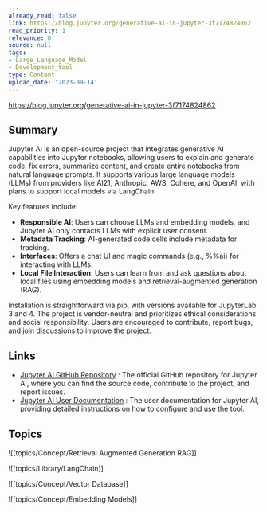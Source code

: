 ```yaml
---
already_read: false
link: https://blog.jupyter.org/generative-ai-in-jupyter-3f7174824862
read_priority: 1
relevance: 0
source: null
tags:
- Large_Language_Model
- Development_tool
type: Content
upload_date: '2023-09-14'
---
```


https://blog.jupyter.org/generative-ai-in-jupyter-3f7174824862
## Summary

Jupyter AI is an open-source project that integrates generative AI capabilities into Jupyter notebooks, allowing users to explain and generate code, fix errors, summarize content, and create entire notebooks from natural language prompts. It supports various large language models (LLMs) from providers like AI21, Anthropic, AWS, Cohere, and OpenAI, with plans to support local models via LangChain.

Key features include:
- **Responsible AI**: Users can choose LLMs and embedding models, and Jupyter AI only contacts LLMs with explicit user consent.
- **Metadata Tracking**: AI-generated code cells include metadata for tracking.
- **Interfaces**: Offers a chat UI and magic commands (e.g., %%ai) for interacting with LLMs.
- **Local File Interaction**: Users can learn from and ask questions about local files using embedding models and retrieval-augmented generation (RAG).

Installation is straightforward via pip, with versions available for JupyterLab 3 and 4. The project is vendor-neutral and prioritizes ethical considerations and social responsibility. Users are encouraged to contribute, report bugs, and join discussions to improve the project.
## Links

- [Jupyter AI GitHub Repository](https://github.com/jupyterlab/jupyter-ai) : The official GitHub repository for Jupyter AI, where you can find the source code, contribute to the project, and report issues.
- [Jupyter AI User Documentation](https://jupyter-ai.readthedocs.io/en/latest/users/index.html#) : The user documentation for Jupyter AI, providing detailed instructions on how to configure and use the tool.

## Topics

![[topics/Concept/Retrieval Augmented Generation RAG]]

![[topics/Library/LangChain]]

![[topics/Concept/Vector Database]]

![[topics/Concept/Embedding Models]]